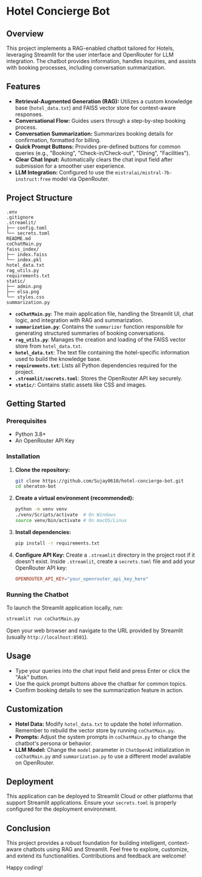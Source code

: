 # Hotel Concierge Bot

## Overview

This project implements a RAG-enabled chatbot tailored for Hotels, leveraging Streamlit for the user interface and OpenRouter for LLM integration. The chatbot provides information, handles inquiries, and assists with booking processes, including conversation summarization.

## Features

- **Retrieval-Augmented Generation (RAG):** Utilizes a custom knowledge base (`hotel_data.txt`) and FAISS vector store for context-aware responses.
- **Conversational Flow:** Guides users through a step-by-step booking process.
- **Conversation Summarization:** Summarizes booking details for confirmation, formatted for billing.
- **Quick Prompt Buttons:** Provides pre-defined buttons for common queries (e.g., "Booking", "Check-in/Check-out", "Dining", "Facilities").
- **Clear Chat Input:** Automatically clears the chat input field after submission for a smoother user experience.
- **LLM Integration:** Configured to use the `mistralai/mistral-7b-instruct:free` model via OpenRouter.

## Project Structure

```
.env
.gitignore
.streamlit/
├── config.toml
└── secrets.toml
README.md
coChatMain.py
faiss_index/
├── index.faiss
└── index.pkl
hotel_data.txt
rag_utils.py
requirements.txt
static/
├── admin.png
├── elsa.png
└── styles.css
summarization.py
```

- **`coChatMain.py`**: The main application file, handling the Streamlit UI, chat logic, and integration with RAG and summarization.
- **`summarization.py`**: Contains the `summarizer` function responsible for generating structured summaries of booking conversations.
- **`rag_utils.py`**: Manages the creation and loading of the FAISS vector store from `hotel_data.txt`.
- **`hotel_data.txt`**: The text file containing the hotel-specific information used to build the knowledge base.
- **`requirements.txt`**: Lists all Python dependencies required for the project.
- **`.streamlit/secrets.toml`**: Stores the OpenRouter API key securely.
- **`static/`**: Contains static assets like CSS and images.

## Getting Started

### Prerequisites

- Python 3.8+
- An OpenRouter API Key

### Installation

1. **Clone the repository:**
   ```bash
   git clone https://github.com/Sujay0610/hotel-concierge-bot.git
   cd sheraton-bot
   ```

2. **Create a virtual environment (recommended):**
   ```bash
   python -m venv venv
   ./venv/Scripts/activate  # On Windows
   source venv/bin/activate # On macOS/Linux
   ```

3. **Install dependencies:**
   ```bash
   pip install -r requirements.txt
   ```

4. **Configure API Key:**
   Create a `.streamlit` directory in the project root if it doesn't exist.
   Inside `.streamlit`, create a `secrets.toml` file and add your OpenRouter API key:
   ```toml
   OPENROUTER_API_KEY="your_openrouter_api_key_here"
   ```

### Running the Chatbot

To launch the Streamlit application locally, run:

```bash
streamlit run coChatMain.py
```

Open your web browser and navigate to the URL provided by Streamlit (usually `http://localhost:8501`).

## Usage

- Type your queries into the chat input field and press Enter or click the "Ask" button.
- Use the quick prompt buttons above the chatbar for common topics.
- Confirm booking details to see the summarization feature in action.

## Customization

- **Hotel Data:** Modify `hotel_data.txt` to update the hotel information. Remember to rebuild the vector store by running `coChatMain.py`.
- **Prompts:** Adjust the system prompts in `coChatMain.py` to change the chatbot's persona or behavior.
- **LLM Model:** Change the `model` parameter in `ChatOpenAI` initialization in `coChatMain.py` and `summarization.py` to use a different model available on OpenRouter.

## Deployment

This application can be deployed to Streamlit Cloud or other platforms that support Streamlit applications. Ensure your `secrets.toml` is properly configured for the deployment environment.

## Conclusion

This project provides a robust foundation for building intelligent, context-aware chatbots using RAG and Streamlit. Feel free to explore, customize, and extend its functionalities. Contributions and feedback are welcome!

Happy coding!

